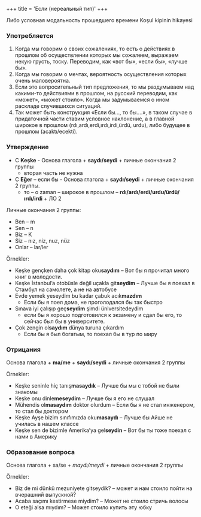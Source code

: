 +++
title = 'Если (нереальный тип)'
+++

Либо условная модальность прошедшего времени
Koşul kipinin hikayesi

### Употребляется

1.	Когда мы говорим о своих сожалениях, то есть о действиях в прошлом об осуществлении которых мы сожалеем, выражаем некую грусть, тоску. Переводим, как «вот бы», «если бы», «лучше бы».
2.	Когда мы говорим о мечтах, вероятность осуществления которых очень маловероятна.
3.	Если это вопросительный тип предложения, то мы раздумываем над какими-то действиями в прошлом, на русский переводим, как «может», «может стоило». Когда мы задумываемся о ином раскладе случившихся ситуаций.
4.	Так может быть конструкция «Если бы…, то бы….», в таком случае в придаточной части ставим условное наклонение, а в главной широкое в прошлом (rdı,ardı,erdi,ırdı,irdi,ürdü, urdu), либо будущее в прошлом (acaktı/ecekti).

### Утверждение

- С **Keşke** - Основа глагола + **saydı/seydi** + личные окончания 2 группы 
  - вторая часть не нужна
- С **Eğer** – если бы - Основа глагола + **saydı/seydi** + личные окончания 2 группы.      
  - то – o zaman – широкое в прошлом – **rdı/ardı/erdi/urdu/ürdü/ırdı/irdi** + ЛО 2

Личные окончания 2 группы:
- Ben – m
- Sen – n
- Biz – K
- Siz – nız, niz, nuz, nüz
- Onlar – lar/ler

Örnekler:

- Keşke gençken daha çok kitap oku**saydım** 
  – Вот бы я прочитал много книг в молодости.
- Keşke İstanbul’a otobüsle değil uçakla git**seydim** 
  – Лучше бы я поехал в Стамбул на самолете, а не на автобусе
- Evde yemek yeseydim bu kadar çabuk acık**mazdım** 
  - Если бы я поел дома, не проголодался бы так быстро
- Sınava iyi çalışıp geç**seydim** şimdi üniversitedeydim 
  - если бы я хорошо подготовился к экзамену и сдал бы его, то сейчас был бы в университете.
- Çok zengin ol**saydım** dünya turuna çıkardım 
  - Если бы я был богатым, то поехал бы в тур по миру

### Отрицания

Основа глагола + **ma/me** + **saydı/seydi** + личные окончания 2 группы

Örnekler:

- Keşke seninle hiç tanış**masaydık** 
  – Лучше бы мы с тобой не были знакомы
- Keşke onu dinle**meseydim** 
  – Лучше бы я его не слушал
- Mühendis ol**masaydım** doktor olurdum 
  – Если бы я не стал инженером, то стал бы доктором
- Keşke Ayşe bizim sınıfımızda oku**masaydı** 
  – Лучше бы Айше не училась в нашем классе
- Keşke sen de bizimle Amerika’ya gel**seydin** 
  – Вот бы ты тоже поехал с нами в Америку

### Образование вопроса
Основа глагола + sa/se + *maydı/meydi* + личные окончания 2 группы

Örnekler:

- Biz de mi dünkü mezuniyete gitseydik? 
  – может и нам стоило пойти на вчерашний выпускной?
- Acaba saçımı kestirmese miydim? 
  – Может не стоило стричь волосы
- O eteği alsa mıydım? 
  – Может стоило купить эту юбку
